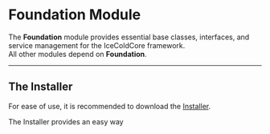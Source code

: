 # Foundation Module

The **Foundation** module provides essential base classes, interfaces, and service management for the IceColdCore framework.  
All other modules depend on **Foundation**.

---

## The Installer

For ease of use, it is recommended to download the [Installer](https://github.com/Iskaald/IceColdInstaller.git).

The Installer provides an easy way 